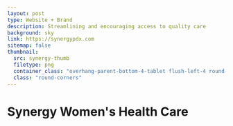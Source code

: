 ```yaml
---
layout: post
type: Website + Brand
description: Streamlining and encouraging access to quality care
background: sky
link: https://synergypdx.com
sitemap: false
thumbnail:
  src: synergy-thumb
  filetype: png
  container_class: "overhang-parent-bottom-4-tablet flush-left-4 round-corners shadow-weak"
  class: "round-corners"
---
```


# Synergy Women's Health Care